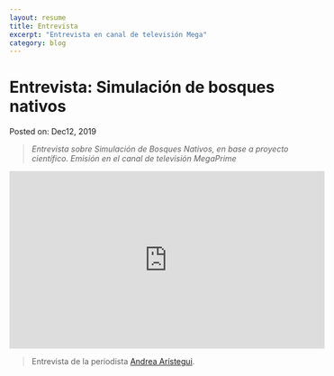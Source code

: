 ```yaml
---
layout: resume
title: Entrevista
excerpt: "Entrevista en canal de televisión Mega"
category: blog
---
```


# Entrevista: Simulación de bosques nativos
Posted on: Dec12, 2019

> *Entrevista sobre Simulación de Bosques Nativos, en base a proyecto científico. Emisión en el canal de televisión MegaPrime* 

<iframe width="560" height="315" src="https://www.youtube.com/embed/we0FTRkt3x8" frameborder="0" allow="accelerometer; autoplay; clipboard-write; encrypted-media; gyroscope; picture-in-picture" allowfullscreen></iframe>


> Entrevista de la periodista [Andrea Arístegui](https://twitter.com/AndreAaristegui).
